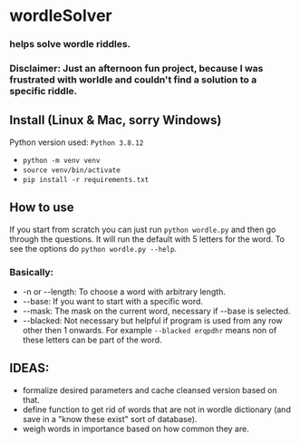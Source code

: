 # wordleSolver
### helps solve wordle riddles. 
### Disclaimer: Just an afternoon fun project, because I was frustrated with worldle and couldn't find a solution to a specific riddle.

## Install (Linux & Mac, sorry Windows)
Python version used: `Python 3.8.12`

- `python -m venv venv`
- `source venv/bin/activate`
- `pip install -r requirements.txt`

## How to use
If you start from scratch you can just run `python wordle.py` and then go through the questions.
It will run the default with 5 letters for the word.
To see the options do `python wordle.py --help`.

### Basically:
- -n or --length: To choose a word with arbitrary length.
- --base: If you want to start with a specific word.
- --mask: The mask on the current word, necessary if --base is selected.
- --blacked: Not necessary but helpful if program is used from any row other then 1 onwards. For example `--blacked erqpdhr` means non of these letters can be part of the word. 

## IDEAS:
- formalize desired parameters and cache cleansed version based on that.
- define function to get rid of words that are not in wordle dictionary (and save in a "know these exist" sort of database).
- weigh words in importance based on how common they are.